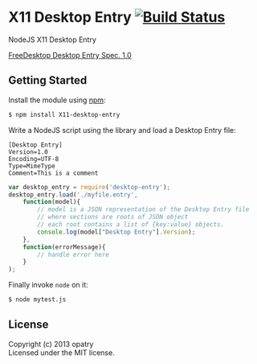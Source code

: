 # X11 Desktop Entry [![Build Status](https://secure.travis-ci.org/opatry/node-X11-desktop-entry.png?branch=master)](http://travis-ci.org/opatry/node-X11-desktop-entry)

NodeJS X11 Desktop Entry

[FreeDesktop Desktop Entry Spec. 1.0](http://standards.freedesktop.org/desktop-entry-spec/desktop-entry-spec-1.0.html)

## Getting Started
Install the module using [npm](https://npmjs.org/):
```bash
$ npm install X11-desktop-entry
```

Write a NodeJS script using the library and load a Desktop Entry file:
```
[Desktop Entry]
Version=1.0
Encoding=UTF-8
Type=MimeType
Comment=This is a comment
```

```javascript
var desktop_entry = require('desktop-entry');
desktop_entry.load('./myfile.entry',
	function(model){
		// model is a JSON representation of the Desktop Entry file
		// where sections are roots of JSON object
		// each root contains a list of {key:value} objects.
		console.log(model["Desktop Entry"].Version);
	},
	function(errorMessage){
		// handle error here
	}
);
```

Finally invoke `node` on it:

```bash
$ node mytest.js
```

## License
Copyright (c) 2013 opatry  
Licensed under the MIT license.
